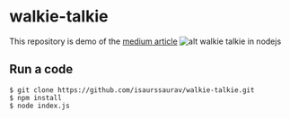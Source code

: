 # walkie-talkie
This repository is demo of the [medium article](https://medium.com/@saurssaurav33/how-to-make-a-browser-walkie-talkie-using-node-js-and-socket-io-ae024bb9b378)
![alt walkie talkie in nodejs](https://miro.medium.com/max/1229/1*d4J9rLIYYaWbkslx4La7bg.jpeg)
## Run a code
```
$ git clone https://github.com/isaurssaurav/walkie-talkie.git
$ npm install
$ node index.js
```
